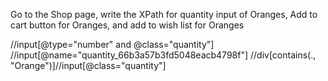 Go to the Shop page, write the XPath for quantity input of Oranges, Add to cart button for Oranges, and add to wish list for Oranges


//input[@type="number" and @class="quantity"]
//input[@name="quantity_66b3a57b3fd5048eacb4798f"]
//div[contains(., "Orange")]//input[@class="quantity"]